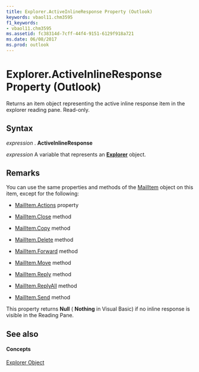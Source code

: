 ```yaml
---
title: Explorer.ActiveInlineResponse Property (Outlook)
keywords: vbaol11.chm3595
f1_keywords:
- vbaol11.chm3595
ms.assetid: fc38314d-7cff-44f4-9151-6129f918a721
ms.date: 06/08/2017
ms.prod: outlook
---
```



# Explorer.ActiveInlineResponse Property (Outlook)
Returns an item object representing the active inline response item in the explorer reading pane. Read-only.

## Syntax

 _expression_ . **ActiveInlineResponse**

 _expression_ A variable that represents an **[Explorer](Outlook.Explorer.md)** object.


## Remarks

You can use the same properties and methods of the [MailItem](Outlook.MailItem.md) object on this item, except for the following:


- [MailItem.Actions](Outlook.MailItem.Actions.md) property
    
- [MailItem.Close](Outlook.MailItem.Close(method).md) method
    
- [MailItem.Copy](Outlook.MailItem.Copy.md) method
    
- [MailItem.Delete](Outlook.MailItem.Delete.md) method
    
- [MailItem.Forward](Outlook.MailItem.Forward(method).md) method
    
- [MailItem.Move](Outlook.MailItem.Move.md) method
    
- [MailItem.Reply](Outlook.MailItem.Reply(method).md) method
    
- [MailItem.ReplyAll](Outlook.MailItem.ReplyAll(method).md) method
    
- [MailItem.Send](Outlook.MailItem.Send(method).md) method
    
This property returns  **Null** ( **Nothing** in Visual Basic) if no inline response is visible in the Reading Pane.


## See also


#### Concepts


[Explorer Object](Outlook.Explorer.md)

